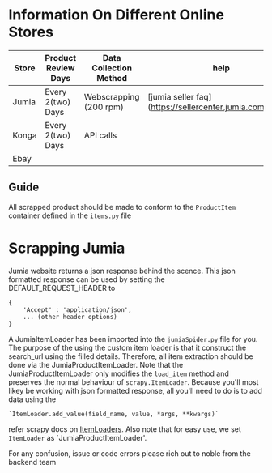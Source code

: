 # Information On Different Online Stores

| Store | Product Review Days | Data Collection Method | help |
|-------|---------------------|------------------------|------|
| Jumia | Every 2(two) Days   | Webscrapping (200 rpm) | [jumia seller faq] (https://sellercenter.jumia.com.ng/faq) |
| Konga | Every 2(two) Days   | API calls              |     |
| Ebay  |                     |                        |     | 

## Guide

All scrapped product should be made to conform to the `ProductItem` container defined in the `items.py` file

# Scrapping Jumia

Jumia website returns a json response behind the scence. This json formatted response can be used by setting the DEFAULT_REQUEST_HEADER to 
	
	{
		'Accept' : 'application/json', 
		... (other header options)
	}

A JumiaItemLoader has been imported into the `jumiaSpider.py` file for you. The purpose of the using the custom item loader is that it construct the search_url using the filled details. Therefore, all item extraction should be done via the JumiaProductItemLoader. Note that the JumiaProductItemLoader only modifies the `load_item` method and preserves the normal behaviour of `scrapy.ItemLoader`. Because you'll most likey be working with json formatted response, all you'll need to do is to add data using the 
	
	`ItemLoader.add_value(field_name, value, *args, **kwargs)` 

refer scrapy docs on [ItemLoaders](https://itemloaders.readthedocs.io/en/latest/). Also note that for easy use, we set `ItemLoader` as  `JumiaProductItemLoader'.

For any confusion, issue or code errors please rich out to noble from the backend team 
